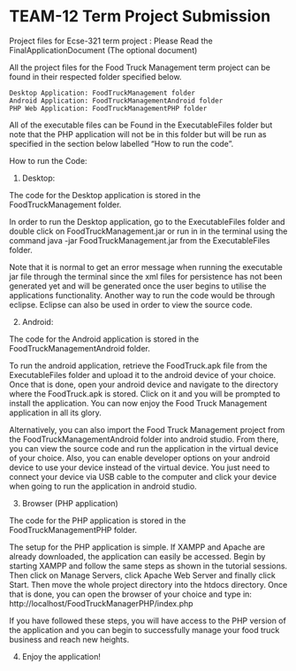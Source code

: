 # TEAM-12 Term Project Submission

Project files for Ecse-321 term project : Please Read the FinalApplicationDocument (The optional document)

All the project files for the Food Truck Management term project can be found in their respected folder specified below. 

	Desktop Application: FoodTruckManagement folder
	Android Application: FoodTruckManagementAndroid folder
	PHP Web Application: FoodTruckManagementPHP folder
  
All of the executable files can be Found in the ExecutableFiles folder but note that the PHP application will not be in this folder but will be run as specified in the section below labelled “How to run the code”.

How to run the Code:

1.	Desktop:

  The code for the Desktop application is stored in the FoodTruckManagement folder.
  
  In order to run the Desktop application, go to the ExecutableFiles folder and double click on FoodTruckManagement.jar or run in in the   terminal using the command java -jar FoodTruckManagement.jar from the ExecutableFiles folder.
  
  Note that it is normal to get an error message when running the executable jar file through the terminal since the xml files for        persistence has not been generated yet and will be generated once the user begins to utilise the applications functionality.
  Another way to run the code would be through eclipse. Eclipse can also be used in order to view the source code.

2.	Android:

  The code for the Android application is stored in the FoodTruckManagementAndroid folder.
  
  To run the android application, retrieve the FoodTruck.apk file from the ExecutableFiles folder and upload it to the android device of  your choice. Once that is done, open your android device and navigate to the directory where the FoodTruck.apk is stored. Click on it and you will be prompted to install the application. You can now enjoy the Food Truck Management application in all its glory. 
  
  Alternatively, you can also import the Food Truck Management project from the FoodTruckManagementAndroid folder into android studio. From there, you can view the source code and run the application in the virtual device of your choice. Also, you can enable developer options on your android device to use your device instead of the virtual device. You just need to connect your device via USB cable to the computer and click your device when going to run the application in android studio. 

3.	Browser (PHP application)

  The code for the PHP application is stored in the FoodTruckManagementPHP folder.
  
  The setup for the PHP application is simple. If XAMPP and Apache are already downloaded, the application can easily be accessed. Begin by starting XAMPP and follow the same steps as shown in the tutorial sessions. Then click on Manage Servers, click Apache Web Server and finally click Start. Then move the whole project directory into the htdocs directory. Once that is done, you can open the browser of your choice and type in:
  http://localhost/FoodTruckManagerPHP/index.php

  If you have followed these steps, you will have access to the PHP version of the application and you can begin to successfully manage your food truck business and reach new heights. 

4.	Enjoy the application!

